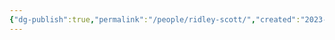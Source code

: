 ```yaml
---
{"dg-publish":true,"permalink":"/people/ridley-scott/","created":"2023-12-01","updated":"2024-02-26"}
---
```


